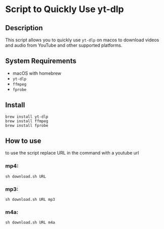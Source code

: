 # Script to Quickly Use yt-dlp

## Description
This script allows you to quickly use `yt-dlp` on macos to download videos and audio from YouTube and other supported platforms.

## System Requirements
- macOS with homebrew
- `yt-dlp`
- `ffmpeg`
- `fprobe`

## Install

```
brew install yt-dlp
brew install ffmpeg
brew install fprobe
```

## How to use
to use the script replace URL in the command with a youtube url

### mp4:
```
sh download.sh URL
```

### mp3:
```
sh download.sh URL mp3
```

### m4a:
```
sh download.sh URL m4a
```
